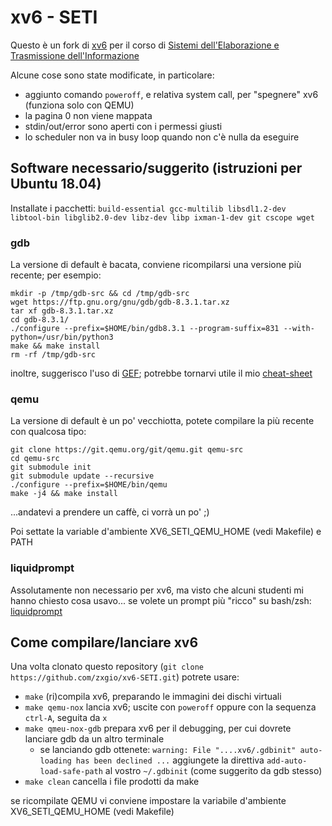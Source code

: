 # xv6 - SETI

Questo è un fork di [xv6](https://github.com/mit-pdos/xv6-public) per il corso di [Sistemi dell'Elaborazione e Trasmissione dell'Informazione](https://unige.it/off.f/2019/ins/36495)

Alcune cose sono state modificate, in particolare:
- aggiunto comando `poweroff`, e relativa system call, per "spegnere" xv6 (funziona solo con QEMU)
- la pagina 0 non viene mappata
- stdin/out/error sono aperti con i permessi giusti
- lo scheduler non va in busy loop quando non c'è nulla da eseguire

## Software necessario/suggerito (istruzioni per Ubuntu 18.04)

Installate i pacchetti: `build-essential gcc-multilib libsdl1.2-dev libtool-bin libglib2.0-dev libz-dev libp
ixman-1-dev git cscope wget`

### gdb

La versione di default è bacata, conviene ricompilarsi una versione più recente; per esempio:
```
mkdir -p /tmp/gdb-src && cd /tmp/gdb-src
wget https://ftp.gnu.org/gnu/gdb/gdb-8.3.1.tar.xz
tar xf gdb-8.3.1.tar.xz
cd gdb-8.3.1/
./configure --prefix=$HOME/bin/gdb8.3.1 --program-suffix=831 --with-python=/usr/bin/python3
make && make install
rm -rf /tmp/gdb-src
```

inoltre, suggerisco l'uso di [GEF](https://github.com/hugsy/gef); potrebbe tornarvi utile il mio [cheat-sheet](https://github.com/zxgio/gdb_gef-cheatsheet)

### qemu

La versione di default è un po' vecchiotta, potete compilare la più recente con qualcosa tipo:

```
git clone https://git.qemu.org/git/qemu.git qemu-src
cd qemu-src
git submodule init
git submodule update --recursive
./configure --prefix=$HOME/bin/qemu
make -j4 && make install
```

...andatevi a prendere un caffè, ci vorrà un po' ;)

Poi settate la variable d'ambiente XV6_SETI_QEMU_HOME (vedi Makefile) e PATH


### liquidprompt

Assolutamente non necessario per xv6, ma visto che alcuni studenti mi hanno chiesto cosa usavo... se volete un prompt più "ricco" su bash/zsh: [liquidprompt](https://github.com/nojhan/liquidprompt)

## Come compilare/lanciare xv6

Una volta clonato questo repository (`git clone https://github.com/zxgio/xv6-SETI.git`) potrete usare:
- `make` (ri)compila xv6, preparando le immagini dei dischi virtuali
- `make qemu-nox` lancia xv6; uscite con `poweroff` oppure con la sequenza `ctrl-A`, seguita da `x`
- `make qmeu-nox-gdb` prepara xv6 per il debugging, per cui dovrete lanciare gdb da un altro terminale
  - se lanciando gdb ottenete: `warning: File "....xv6/.gdbinit" auto-loading has been declined ...`
    aggiungete la direttiva `add-auto-load-safe-path` al vostro `~/.gdbinit` (come suggerito da gdb stesso)
- `make clean` cancella i file prodotti da make
    
se ricompilate QEMU vi conviene impostare la variabile d'ambiente XV6_SETI_QEMU_HOME (vedi Makefile)
